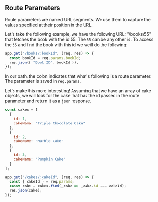 ## Route Parameters

Route parameters are named URL segments. We use them to capture the values specified at their position in the URL.

Let's take the following example, we have the following URL: "/books/55" that fetches the book with the id 55. The `55` can be any other id. To access the `55` and find the book with this id we weill do the following:

```javascript
app.get("/books/:bookId", (req, res) => {
  const bookId = req.params.bookId;
  res.json({ "Book ID": bookId });
});
```

In our path, the colon indicates that what's following is a route parameter. The parameter is saved in `req.params`.

Let's make this more interesting! Assuming that we have an array of cake objects, we will look for the cake that has the id passed in the route parameter and return it as a `json` response.

```javascript
const cakes = [
  {
    id: 1,
    cakeName: "Triple Chocolate Cake"
  },
  {
    id: 2,
    cakeName: "Marble Cake"
  },
  {
    id: 3,
    cakeName: "Pumpkin Cake"
  }
];

app.get("/cakes/:cakeId", (req, res) => {
  const { cakeId } = req.params;
  const cake = cakes.find(_cake => _cake.id === cakeId);
  res.json(cake);
});
```
